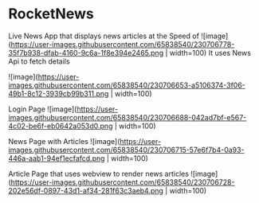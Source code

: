 # RocketNews
Live News App that displays news articles at the Speed of ![image](https://user-images.githubusercontent.com/65838540/230706778-35f7b938-dfab-4160-9c6a-1f8e394e2465.png | width=100)
It uses News Api to fetch details

![image](https://user-images.githubusercontent.com/65838540/230706653-a5106374-3f06-49b1-8c12-3939cb99b311.png | width=100)

Login Page
![image](https://user-images.githubusercontent.com/65838540/230706688-042ad7bf-e567-4c02-be6f-eb0642a053d0.png | width=100)

News Page with Articles
![image](https://user-images.githubusercontent.com/65838540/230706715-57e6f7b4-0a93-446a-aab1-94ef1ecfafcd.png | width=100)

Article Page that uses webview to render news articles
![image](https://user-images.githubusercontent.com/65838540/230706728-202e56df-0897-43d1-af34-281f63c3aeb4.png | width=100)

